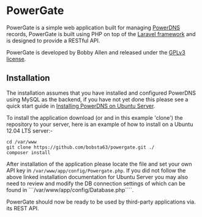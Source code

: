 PowerGate
=========

PowerGate is a simple web application built for managing [PowerDNS](https://www.powerdns.com/) records, PowerGate is built using PHP on top of the [Laravel framework](http://www.laravel.com) and is designed to provide a RESTful API.

PowerGate is developed by Bobby Allen and released under the [GPLv3 license](LICENSE.md).

Installation
------------

The installation assumes that you have installed and configured PowerDNS using MySQL as the backend, if you have not yet done this please see a quick start guide in [Installing PowerDNS on Ubuntu Server](INSTALL.md).

To install the application download (or and in this example 'clone') the repository to your server, here is an example of how to install on a Ubuntu 12.04 LTS server:-

```shell
cd /var/www
git clone https://github.com/bobsta63/powergate.git ./
composer install
```

After installation of the application please locate the file and set your own API key in ```/var/www/app/config/Powergate.php```. If you did not follow the above linked installation documentation for Ubuntu Server you may also need to review and modify the DB connection settings of which can be found in ```/var/www/app/config/Database.php````.

PowerGate should now be ready to be used by third-party applications via. its REST API.